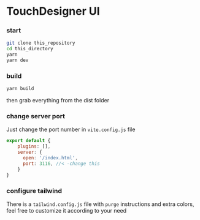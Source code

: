 # TouchDesigner UI

### start
```sh
git clone this_repository
cd this_directory
yarn
yarn dev
```

### build
```sh
yarn build
```

then grab everything from the dist folder

### change server port
Just change the port number in `vite.config.js` file
```javascript
export default {
    plugins: [],
    server: {
      open: '/index.html',
      port: 3116, //< -change this
    }
}

```

### configure tailwind
There is a `tailwind.config.js` file with `purge` instructions and extra colors, feel free to customize it according to your need

